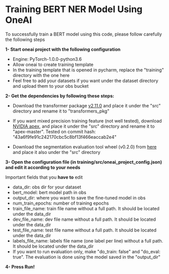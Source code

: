# Training BERT NER Model Using OneAI

To successfully train a BERT model using this code, please follow carefully the following steps

**1- Start oneai project with the following configuration**

- Engine: PyTorch-1.0.0-python3.6
- Allow oneai to create training template
- In the training template that is opened in pycharm, replace the "training" directory with the one here
- Feel free to add your datasets if you want under the dataset directory and upload them to your obs bucket

**2- Get the dependencies by following these steps:**

- Download the transformer package [v2.11.0](https://github.com/huggingface/transformers/tree/v2.11.0) and place it under the "src"
directory and rename it to "transformers_pkg"

- If you want mixed precision training feature (not well tested), download [NVIDIA apex](https://github.com/NVIDIA/apex),
and place it under the "src"
directory and rename it to "apex-master". Tested on commit hash: "43a6f9fe91c242170cbc5c8bf13f466eaccab2e4"

- Download the segmentation evaluation tool wheel (v0.2.0) from [here](https://onebox.huawei.com/p/618d3aa0edea71f4e23970b7078af7ae)
and place it also under the "src" directory 

**3- Open the configuration file (in training/src/oneai_project_config.json) and edit it according to your needs**

Important fields that you **have to** edit

- data_dir: obs dir for your dataset
- bert_model: bert model path in obs
- output_dir: where you want to save the fine-tuned model in obs
- num_train_epochs: number of training epochs
- train_file_name: train file name without a full path. It should be located under the data_dir
- dev_file_name: dev file name without a full path. It should be located under the data_dir
- test_file_name: test file name without a full path. It should be located under the data_dir
- labels_file_name: labels file name (one label per line) without a full path. It should be located under the data_dir
- If you want to run evaluation only, make "do_train: false" and "do_eval: true". The evaluation is done using the model
saved in the "output_dir"

**4- Press Run!**